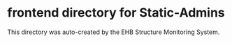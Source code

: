 # frontend directory for Static-Admins

This directory was auto-created by the EHB Structure Monitoring System.
